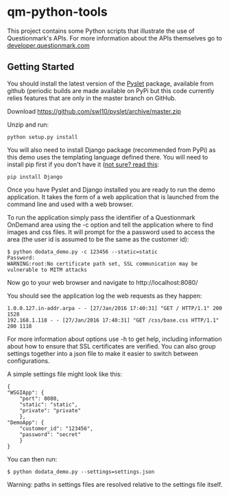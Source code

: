 qm-python-tools
===============

This project contains some Python scripts that illustrate the use of
Questionmark's APIs.  For more information about the APIs themselves
go to [developer.questionmark.com](https://developer.questionmark.com/)


Getting Started
---------------

You should install the latest version of the
[Pyslet](http://www.pyslet.org/) package, available from github
(periodic builds are made available on PyPi but this code currently
relies features that are only in the master branch on GitHub.

Download https://github.com/swl10/pyslet/archive/master.zip

Unzip and run:

    python setup.py install

You will also need to install Django package (recommended from PyPi) as
this demo uses the templating language defined there.  You will need to
install pip first if you don't have it ([not sure? read
this](https://pip.pypa.io/en/latest/installing/):

    pip install Django
    
Once you have Pyslet and Django installed you are ready to run the demo
application. It takes the form of a web application that is launched
from the command line and used with a web browser.

To run the application simply pass the identifier of a Questionmark
OnDemand area using the -c option and tell the application where to find
images and css files.  It will prompt for the a password used to access
the area (the user id is assumed to be the same as the customer id):

    $ python dodata_demo.py -c 123456 --static=static
    Password: 
    WARNING:root:No certificate path set, SSL communication may be vulnerable to MITM attacks

Now go to your web browser and navigate to http://localhost:8080/

You should see the application log the web requests as they happen:

    1.0.0.127.in-addr.arpa - - [27/Jan/2016 17:40:31] "GET / HTTP/1.1" 200 1528
    192.168.1.118 - - [27/Jan/2016 17:40:31] "GET /css/base.css HTTP/1.1" 200 1118

For more information about options use -h to get help, including
information about how to ensure that SSL certificates are verified.  You
can also group settings together into a json file to make it easier to
switch between configurations.

A simple settings file might look like this:

    {
    "WSGIApp": {
        "port": 8080,
        "static": "static",
        "private": "private"
        },
    "DemoApp": {
        "customer_id": "123456",
        "password": "secret"
        }
    }

You can then run:

    $ python dodata_demo.py --settings=settings.json

Warning: paths in settings files are resolved relative to the settings
file itself.

    
